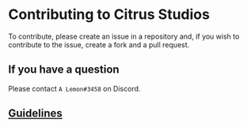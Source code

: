 # Contributing to Citrus Studios
To contribute, please create an issue in a repository and, if you wish to contribute to the issue, create a fork and a pull request.

## If you have a question
Please contact `A Lemon#3458` on Discord.

## [Guidelines](https://github.com/Citrus-Studios/.github/blob/main/CODE_OF_CONDUCT.md)
